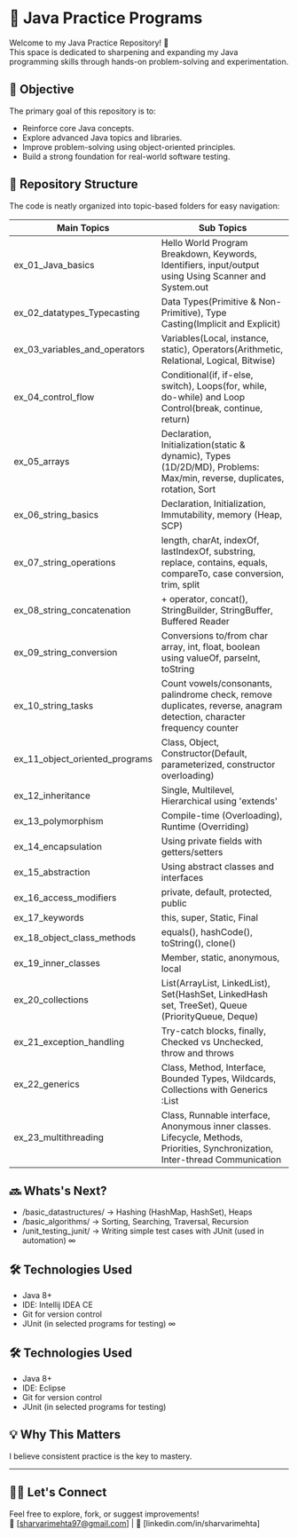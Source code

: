 # 🧠 Java Practice Programs

Welcome to my Java Practice Repository! 🚀  
This space is dedicated to sharpening and expanding my Java programming skills through hands-on problem-solving and experimentation.

## 🎯 Objective

The primary goal of this repository is to:
- Reinforce core Java concepts.
- Explore advanced Java topics and libraries.
- Improve problem-solving using object-oriented principles.
- Build a strong foundation for real-world software testing.

## 📂 Repository Structure

The code is neatly organized into topic-based folders for easy navigation:

| Main Topics | Sub Topics |
| --- | --- |
| ex_01_Java_basics | Hello World Program Breakdown, Keywords, Identifiers, input/output using Using Scanner and System.out |
| ex_02_datatypes_Typecasting | Data Types(Primitive & Non-Primitive), Type Casting(Implicit and Explicit) |
| ex_03_variables_and_operators | Variables(Local, instance, static), Operators(Arithmetic, Relational, Logical, Bitwise) |
| ex_04_control_flow | Conditional(if, if-else, switch), Loops(for, while, do-while) and Loop Control(break, continue, return) |
| ex_05_arrays | Declaration, Initialization(static & dynamic), Types (1D/2D/MD), Problems: Max/min, reverse, duplicates, rotation, Sort |
| ex_06_string_basics | Declaration, Initialization, Immutability, memory (Heap, SCP) |
| ex_07_string_operations | length, charAt, indexOf, lastIndexOf, substring, replace, contains, equals, compareTo, case conversion, trim, split |
| ex_08_string_concatenation | + operator, concat(), StringBuilder, StringBuffer, Buffered Reader |
| ex_09_string_conversion | Conversions to/from char array, int, float, boolean using valueOf, parseInt, toString |
| ex_10_string_tasks | Count vowels/consonants, palindrome check, remove duplicates, reverse, anagram detection, character frequency counter |
| ex_11_object_oriented_programs | Class, Object, Constructor(Default, parameterized, constructor overloading) |
| ex_12_inheritance | Single, Multilevel, Hierarchical using 'extends' |
| ex_13_polymorphism | Compile-time (Overloading), Runtime (Overriding) |
| ex_14_encapsulation | Using private fields with getters/setters |
| ex_15_abstraction | Using abstract classes and interfaces |
| ex_16_access_modifiers | private, default, protected, public |
| ex_17_keywords | this, super, Static, Final |
| ex_18_object_class_methods | equals(), hashCode(), toString(), clone() |
| ex_19_inner_classes | Member, static, anonymous, local |
| ex_20_collections | List(ArrayList, LinkedList), Set(HashSet, LinkedHash set, TreeSet), Queue (PriorityQueue, Deque)  |
| ex_21_exception_handling | Try-catch blocks, finally, Checked vs Unchecked, throw and throws |
| ex_22_generics | Class, Method, Interface, Bounded Types, Wildcards, Collections with Generics :List<String> | 
| ex_23_multithreading | Class, Runnable interface, Anonymous inner classes. Lifecycle, Methods, Priorities, Synchronization, Inter-thread Communication |

## 🔜 Whats's Next? 
- /basic_datastructures/     → Hashing (HashMap, HashSet), Heaps
- /basic_algorithms/         → Sorting, Searching, Traversal, Recursion
- /unit_testing_junit/       → Writing simple test cases with JUnit (used in automation) 
∞

## 🛠 Technologies Used

- Java 8+
- IDE: Intellij IDEA CE
- Git for version control
- JUnit (in selected programs for testing)
∞

## 🛠 Technologies Used

- Java 8+
- IDE: Eclipse
- Git for version control
- JUnit (in selected programs for testing)

## 💡 Why This Matters

I believe consistent practice is the key to mastery.

---

## 🙋‍♂️ Let's Connect

Feel free to explore, fork, or suggest improvements!  
📧 [sharvarimehta97@gmail.com] | 💼 [linkedin.com/in/sharvarimehta] 
